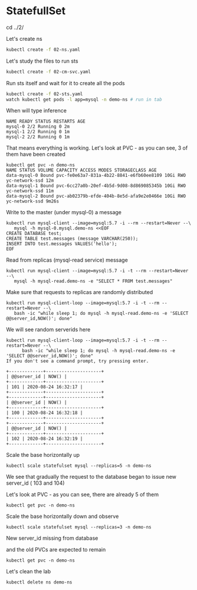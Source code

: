 # StatefullSet


cd ../2/

Let's create ns

```sh
kubectl create -f 02-ns.yaml
```

Let's study the files to run sts

```sh
kubectl create -f 02-cm-svc.yaml
```

Run sts itself and wait for it to create all the pods
```sh
kubectl create -f 02-sts.yaml
watch kubectl get pods -l app=mysql -n demo-ns # run in tab
```

When will type inference

```
NAME READY STATUS RESTARTS AGE
mysql-0 2/2 Running 0 2m
mysql-1 2/2 Running 0 1m
mysql-2 2/2 Running 0 1m
```
That means everything is working.
Let's look at PVC - as you can see, 3 of them have been created


```
kubectl get pvc -n demo-ns
NAME STATUS VOLUME CAPACITY ACCESS MODES STORAGECLASS AGE
data-mysql-0 Bound pvc-fe0e63a7-831a-4b22-8841-e6fb60ee8109 10Gi RWO yc-network-ssd 12m
data-mysql-1 Bound pvc-6cc27a0b-20ef-4b5d-9d08-8d869085345b 10Gi RWO yc-network-ssd 11m
data-mysql-2 Bound pvc-ab02379b-efde-404b-8e5d-afa9e2e0466e 10Gi RWO yc-network-ssd 9m26s

```

Write to the master (under mysql-0) a message

```
kubectl run mysql-client --image=mysql:5.7 -i --rm --restart=Never --\
   mysql -h mysql-0.mysql.demo-ns <<EOF
CREATE DATABASE test;
CREATE TABLE test.messages (message VARCHAR(250));
INSERT INTO test.messages VALUES('hello');
EOF
```

Read from replicas (mysql-read service) message
```
kubectl run mysql-client --image=mysql:5.7 -i -t --rm --restart=Never --\
   mysql -h mysql-read.demo-ns -e "SELECT * FROM test.messages"
```

Make sure that requests to replicas are randomly distributed

```
kubectl run mysql-client-loop --image=mysql:5.7 -i -t --rm --restart=Never --\
   bash -ic "while sleep 1; do mysql -h mysql-read.demo-ns -e 'SELECT @@server_id,NOW()'; done"
```

We will see random serverids here


```
kubectl run mysql-client-loop --image=mysql:5.7 -i -t --rm --restart=Never --\
      bash -ic "while sleep 1; do mysql -h mysql-read.demo-ns -e 'SELECT @@server_id,NOW()'; done"
If you don't see a command prompt, try pressing enter.
```
```
+-------------+---------------------+
| @@server_id | NOW() |
+-------------+---------------------+
| 101 | 2020-08-24 16:32:17 |
+-------------+---------------------+
+-------------+---------------------+
| @@server_id | NOW() |
+-------------+---------------------+
| 100 | 2020-08-24 16:32:18 |
+-------------+---------------------+
+-------------+---------------------+
| @@server_id | NOW() |
+-------------+---------------------+
| 102 | 2020-08-24 16:32:19 |
+-------------+---------------------+
```
Scale the base horizontally up

```
kubectl scale statefulset mysql --replicas=5 -n demo-ns
```

We see that gradually the request to the database began to issue new server_id ( 103 and 104)

Let's look at PVC - as you can see, there are already 5 of them


```
kubectl get pvc -n demo-ns
```

Scale the base horizontally down and observe

```
kubectl scale statefulset mysql --replicas=3 -n demo-ns
```
New server_id missing from database

and the old PVCs are expected to remain

```
kubectl get pvc -n demo-ns
```

Let's clean the lab

```
kubectl delete ns demo-ns
```